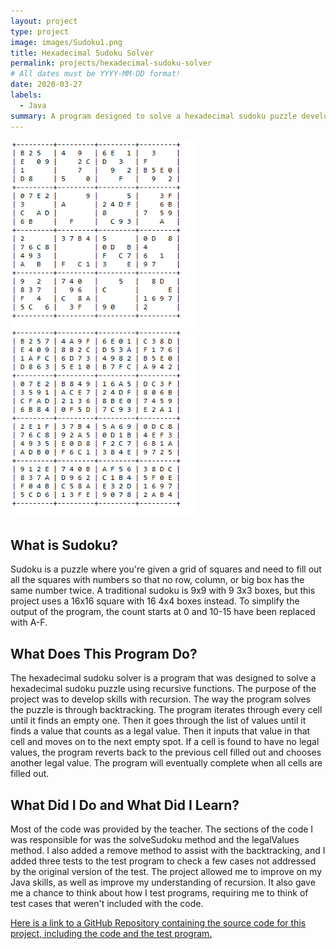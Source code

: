 ```yaml
---
layout: project
type: project
image: images/Sudoku1.png
title: Hexadecimal Sudoku Solver
permalink: projects/hexadecimal-sudoku-solver
# All dates must be YYYY-MM-DD format!
date: 2020-03-27
labels:
  - Java
summary: A program designed to solve a hexadecimal sudoku puzzle developed for ICS211.
---
```

<div class="ui small rounded images">
  <img class="ui image" src="../images/Sudoku1.png">
  <img class="ui image" src="../images/Sudoku2.png">
</div>
  
## What is Sudoku?

Sudoku is a puzzle where you're given a grid of squares and need to fill out all the squares with numbers so that no row, column, or big box has the same number twice. A traditional sudoku is 9x9 with 9 3x3 boxes, but this project uses a 16x16 square with 16 4x4 boxes instead. To simplify the output of the program, the count starts at 0 and 10-15 have been replaced with A-F. 

## What Does This Program Do?

The hexadecimal sudoku solver is a program that was designed to solve a hexadecimal sudoku puzzle using recursive functions. The purpose of the project was to develop skills with recursion. The way the program solves the puzzle is through backtracking. The program iterates through every cell until it finds an empty one. Then it goes through the list of values until it finds a value that counts as a legal value. Then it inputs that value in that cell and moves on to the next empty spot. If a cell is found to have no legal values, the program reverts back to the previous cell filled out and chooses another legal value. The program will eventually complete when all cells are filled out. 

## What Did I Do and What Did I Learn?
Most of the code was provided by the teacher. The sections of the code I was responsible for was the solveSudoku method and the legalValues method. I also added a remove method to assist with the backtracking, and I added three tests to the test program to check a few cases not addressed by the original version of the test. The project allowed me to improve on my Java skills, as well as improve my understanding of recursion. It also gave me a chance to think about how I test programs, requiring me to think of test cases that weren't included with the code.

[Here is a link to a GitHub Repository containing the source code for this project, including the code and the test program.](https://github.com/sumidaca/Sudoku-Solver)
